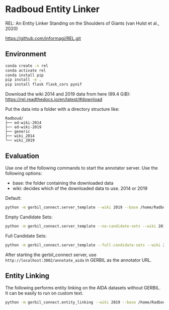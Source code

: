 # Radboud Entity Linker

REL: An Entity Linker Standing on the Shoulders of Giants (van Hulst
et al., 2020)

<https://github.com/informagi/REL.git>

## Environment

```bash
conda create -n rel
conda activate rel
conda install pip
pip install -e .
pip install flask flask_cors pynif
```

Download the wiki 2014 and 2019 data from here (99.4 GiB): <https://rel.readthedocs.io/en/latest/#download>

Put the data into a folder with a directory structure like:

```text
Radboud/
├── ed-wiki-2014
├── ed-wiki-2019
├── generic
├── wiki_2014
└── wiki_2019
```

## Evaluation

Use one of the following commands to start the annotator server.
Use the following options:

- base: the folder containing the downloaded data
- wiki: decides which of the downloaded data to use. 2014 or 2019

Default:

```bash
python -m gerbil_connect.server_template --wiki 2019 --base /home/Radboud/
```

Empty Candidate Sets:

```bash
python -m gerbil_connect.server_template --no-candidate-sets --wiki 2019 --base /home/Radboud/
```

Full Candidate Sets:

```bash
python -m gerbil_connect.server_template --full-candidate-sets --wiki 2019 --base /home/Radboud/
```

After starting the gerbil_connect server, use `http://localhost:3002/annotate_aida` in GERBIL as the annotator URL.

## Entity Linking

The following performs entity linking on the AIDA datasets without GERBIL. It can be easily to run on custom text.

```bash
python -m gerbil_connect.entity_linking --wiki 2019 --base /home/Radboud/
```

